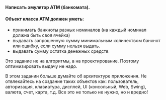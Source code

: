 **Написать эмулятор АТМ (банкомата).**

#### Объект класса АТМ должен уметь:

* принимать банкноты разных номиналов (на каждый номинал должна быть своя ячейка)
* выдавать запрошенную сумму минимальным количеством банкнот или ошибку, если сумму нельзя выдать.
* выдавать сумму остатка денежных средств

Это задание не на алгоритмы, а на проектирование.
Поэтому оптимизировать выдачу не надо.

В этом задании больше думайте об архитектуре приложения.
Не отвлекайтесь на создание таких объектов как: пользователь, авторизация, клавиатура, дисплей, UI (консольный, Web,
Swing), валюта, счет, карта, т.д.
Все это не только не нужно, но и вредно!